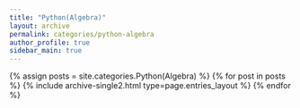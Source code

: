 ```yaml
---
title: "Python(Algebra)"
layout: archive
permalink: categories/python-algebra
author_profile: true
sidebar_main: true
---
```


{% assign posts = site.categories.Python(Algebra) %}
{% for post in posts %} {% include archive-single2.html type=page.entries_layout %} {% endfor %}
